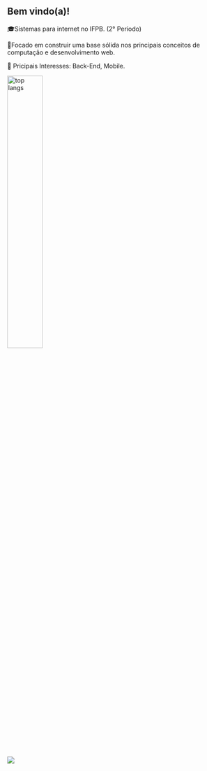 ## Bem vindo(a)!

🎓Sistemas para internet no IFPB. (2° Período)

🎯Focado em construir uma base sólida nos principais conceitos de computação e desenvolvimento web.

📖 Pricipais Interesses: Back-End, Mobile.

<img alt="top langs" width='40%' src="https://github-readme-stats.vercel.app/api/top-langs/?username=Davilt4&layout=compact&theme=dark"/>

<div>
 <a href="https://www.linkedin.com/in/davi-leite-alencar-a79608230/" target="_blank"><img src="https://img.shields.io/badge/-LinkedIn-%230077B5?style=for-the-badge&logo=linkedin&logoColor=white" target="_blank"></a> 
</div>


